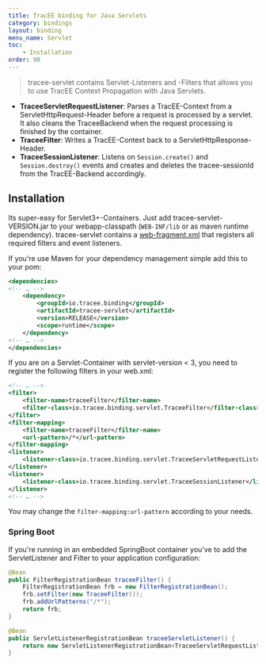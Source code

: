 ```yaml
---
title: TracEE binding for Java Servlets
category: bindings
layout: binding
menu_name: Servlet
toc:
    - Installation
order: 90
---
```


> tracee-servlet contains Servlet-Listeners and -Filters that allows you to use TracEE Context Propagation with Java Servlets.

 * __TraceeServletRequestListener__: Parses a TracEE-Context from a ServletHttpRequest-Header before a request is processed by a servlet. It also cleans the TraceeBackend when the request processing is finished by the container.
 * __TraceeFilter__: Writes a TracEE-Context back to a ServletHttpResponse-Header.
 * __TraceeSessionListener__: Listens on `Session.create()` and `Session.destroy()` events and creates and deletes the tracee-sessionId from the TracEE-Backend accordingly.

## Installation

Its super-easy for Servlet3+-Containers. Just add tracee-servlet-VERSION.jar to your webapp-classpath (`WEB-INF/lib` or as maven runtime dependency). tracee-servlet contains a [web-fragment.xml](src/main/resources/META-INF/web-fragment.xml) that registers all required filters and event listeners.

If you're use Maven for your dependency management simple add this to your pom:

```xml
<dependencies>
<!-- … -->
    <dependency>
        <groupId>io.tracee.binding</groupId>
        <artifactId>tracee-servlet</artifactId>
        <version>RELEASE</version>
        <scope>runtime</scope>
    </dependency>
<!-- … -->
</dependencies>
```

If you are on a Servlet-Container with servlet-version < 3, you need to register the following filters in your web.xml:

```xml
<!-- … -->
<filter>
    <filter-name>traceeFilter</filter-name>
    <filter-class>io.tracee.binding.servlet.TraceeFilter</filter-class>
</filter>
<filter-mapping>
    <filter-name>traceeFilter</filter-name>
    <url-pattern>/*</url-pattern>
</filter-mapping>
<listener>
    <listener-class>io.tracee.binding.servlet.TraceeServletRequestListener</listener-class>
</listener>
<listener>
    <listener-class>io.tracee.binding.servlet.TraceeSessionListener</listener-class>
</listener>
<!-- … -->
```
You may change the `filter-mapping:url-pattern` according to your needs.

### Spring Boot

If you're running in an embedded SpringBoot container you've to add the ServletListener and Filter to your application configuration:

```java
@Bean
public FilterRegistrationBean traceeFilter() {
    FilterRegistrationBean frb = new FilterRegistrationBean();
    frb.setFilter(new TraceeFilter());
    frb.addUrlPatterns("/*");
    return frb;
}

@Bean
public ServletListenerRegistrationBean traceeServletListener() {
    return new ServletListenerRegistrationBean<TraceeServletRequestListener>(new TraceeServletRequestListener());
}
```
